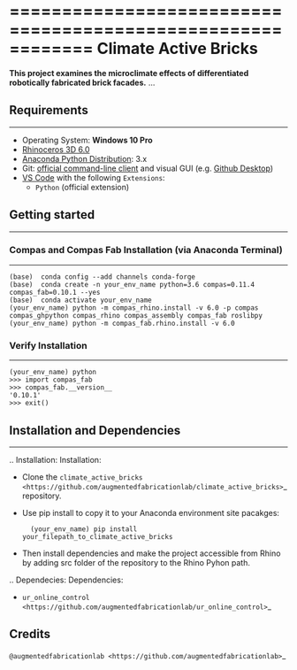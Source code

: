 ============================================================
Climate Active Bricks
============================================================

**This project examines the microclimate effects of differentiated robotically fabricated brick facades.** ...


## Requirements
------------

* Operating System: **Windows 10 Pro**
* [Rhinoceros 3D 6.0](https://www.rhino3d.com/)
* [Anaconda Python Distribution](https://www.anaconda.com/download/): 3.x
* Git: [official command-line client](https://git-scm.com/) and visual GUI (e.g. [Github Desktop](https://desktop.github.com/))
* [VS Code](https://code.visualstudio.com/) with the following `Extensions`:
  * `Python` (official extension)


## Getting started
------------

### Compas and Compas Fab Installation (via Anaconda Terminal)
------------
    
    (base)  conda config --add channels conda-forge
    (base)  conda create -n your_env_name python=3.6 compas=0.11.4 compas_fab=0.10.1 --yes
    (base)  conda activate your_env_name
    (your_env_name) python -m compas_rhino.install -v 6.0 -p compas compas_ghpython compas_rhino compas_assembly compas_fab roslibpy
    (your_env_name) python -m compas_fab.rhino.install -v 6.0
    
### Verify Installation
------------

    (your_env_name) python
    >>> import compas_fab
    >>> compas_fab.__version__
    '0.10.1'
    >>> exit()


## Installation and Dependencies
------------

.. Installation:
Installation:

* Clone the `climate_active_bricks <https://github.com/augmentedfabricationlab/climate_active_bricks>`_ repository.
* Use pip install to copy it to your Anaconda environment site pacakges:

        (your_env_name) pip install your_filepath_to_climate_active_bricks

* Then install dependencies and make the project accessible from Rhino by adding src folder of the repository to the Rhino Pyhon path.

.. Dependecies:
Dependencies:

* `ur_online_control <https://github.com/augmentedfabricationlab/ur_online_control>`_ 


Credits
-------------

`@augmentedfabricationlab <https://github.com/augmentedfabricationlab>`_
